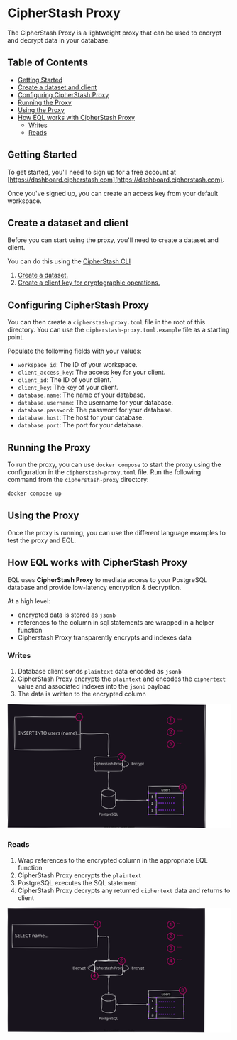# CipherStash Proxy

The CipherStash Proxy is a lightweight proxy that can be used to encrypt and decrypt data in your database.

## Table of Contents

- [Getting Started](#getting-started)
- [Create a dataset and client](#create-a-dataset-and-client)
- [Configuring CipherStash Proxy](#configuring-cipherstash-proxy)
- [Running the Proxy](#running-the-proxy)
- [Using the Proxy](#using-the-proxy)
- [How EQL works with CipherStash Proxy](#how-eql-works-with-cipherstash-proxy)
  - [Writes](#writes)
  - [Reads](#reads)

## Getting Started

To get started, you'll need to sign up for a free account at [https://dashboard.cipherstash.com](https://dashboard.cipherstash.com).

Once you've signed up, you can create an access key from your default workspace.

## Create a dataset and client

Before you can start using the proxy, you'll need to create a dataset and client.

You can do this using the [CipherStash CLI](https://cipherstash.com/docs/reference/cli)

1. [Create a dataset.](https://cipherstash.com/docs/how-to/creating-datasets)
1. [Create a client key for cryptographic operations.](https://cipherstash.com/docs/how-to/creating-clients)

## Configuring CipherStash Proxy

You can then create a `cipherstash-proxy.toml` file in the root of this directory. You can use the `cipherstash-proxy.toml.example` file as a starting point.

Populate the following fields with your values:

- `workspace_id`: The ID of your workspace.
- `client_access_key`: The access key for your client.
- `client_id`: The ID of your client.`
- `client_key`: The key of your client.
- `database.name`: The name of your database.
- `database.username`: The username for your database.
- `database.password`: The password for your database.
- `database.host`: The host for your database.
- `database.port`: The port for your database.

## Running the Proxy

To run the proxy, you can use `docker compose` to start the proxy using the configuration in the `cipherstash-proxy.toml` file.
Run the following command from the `cipherstash-proxy` directory:

```bash
docker compose up
```

## Using the Proxy

Once the proxy is running, you can use the different language examples to test the proxy and EQL.

## How EQL works with CipherStash Proxy

EQL uses **CipherStash Proxy** to mediate access to your PostgreSQL database and provide low-latency encryption & decryption.

At a high level:

- encrypted data is stored as `jsonb`
- references to the column in sql statements are wrapped in a helper function
- Cipherstash Proxy transparently encrypts and indexes data

### Writes

1. Database client sends `plaintext` data encoded as `jsonb`
1. CipherStash Proxy encrypts the `plaintext` and encodes the `ciphertext` value and associated indexes into the `jsonb` payload
1. The data is written to the encrypted column

![Insert](/diagrams/overview-insert.drawio.svg)

### Reads

1. Wrap references to the encrypted column in the appropriate EQL function
1. CipherStash Proxy encrypts the `plaintext`
1. PostgreSQL executes the SQL statement
1. CipherStash Proxy decrypts any returned `ciphertext` data and returns to client

![Select](/diagrams/overview-select.drawio.svg)
